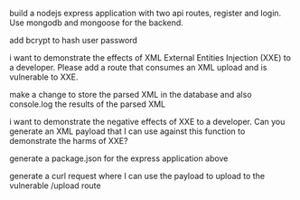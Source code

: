 build a nodejs express application with two api routes, register and login. Use mongodb and mongoose for the backend.

add bcrypt to hash user password

i want to demonstrate the effects of XML External Entities Injection (XXE) to a developer. Please add a route that consumes an XML upload and is vulnerable to XXE. 

make a change to store the parsed XML in the database and also console.log the results of the parsed XML

i want to demonstrate the negative effects of XXE to a developer. Can you generate an XML payload that I can use against this function to demonstrate the harms of XXE?

generate a package.json for the express application above

generate a curl request where I can use the payload to upload to the vulnerable /upload route

